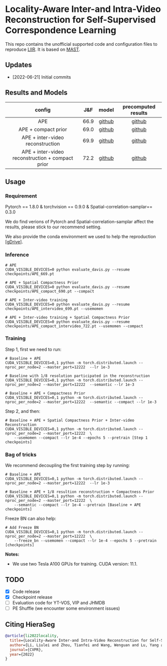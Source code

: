 # Locality-Aware Inter-and Intra-Video Reconstruction for Self-Supervised Correspondence Learning

This repo contains the unofficial supported code and configuration files to reproduce [LIIR](https://arxiv.org/abs/2203.14333). It is based on [MAST](https://github.com/zlai0/MAST).

## Updates

 - [2022-06-21] Initial commits

## Results and Models

| config | J&F | model | precomputed results |
| :---: | :---: | :---: | :---: |
| APE | 66.9 | [github](https://github.com/shasha521/LIIR_pytorch/releases/download/1.0/APE_669.pt) | [github](https://github.com/shasha521/LIIR_pytorch/releases/download/1.0/APE_669.zip)
| APE + compact prior | 69.0 | [github](https://github.com/shasha521/LIIR_pytorch/releases/download/1.0/APE_compact_690.pt) | [github](https://github.com/shasha521/LIIR_pytorch/releases/download/1.0/APE_compact_690.zip) |
| APE + inter-video reconstruction | 69.9 | [github](https://github.com/shasha521/LIIR_pytorch/releases/download/1.0/APE_intervideo_699.pt) | [github](https://github.com/shasha521/LIIR_pytorch/releases/download/1.0/APE_intervideo_699.zip) |
| APE + inter-video reconstruction + compact prior | 72.2 | [github](https://github.com/shasha521/LIIR_pytorch/releases/download/1.0/APE_compact_intervideo_722.pt) | [github](https://github.com/shasha521/LIIR_pytorch/releases/download/1.0/APE_compact_intervideo_722.zip) |

## Usage

### Requirement

Pytorch == 1.8.0 & torchvision == 0.9.0 & Spatial-correlation-samplar== 0.3.0

We do find verions of Pytorch and Spatial-correlation-samplar affect the results, please stick to our recommend setting.

We also provide the conda environment we used to help the reproduction [[gDrive]()].

### Inference
```
# APE
CUDA_VISIBLE_DEVICES=0 python evaluate_davis.py --resume checkpoints/APE_669.pt

# APE + Spatial Compactness Prior
CUDA_VISIBLE_DEVICES=0 python evaluate_davis.py --resume checkpoints/APE_compact_690.pt --compact

# APE + Inter-video training
CUDA_VISIBLE_DEVICES=0 python evaluate_davis.py --resume checkpoints/APE_intervideo_699.pt --usemomen

# APE + Inter-video training + Spatial Compactness Prior
CUDA_VISIBLE_DEVICES=0 python evaluate_davis.py --resume checkpoints/APE_compact_intervideo_722.pt --usemomen --compact
```

### Training
Step 1, first we need to run:

```
# Baseline + APE
CUDA_VISIBLE_DEVICES=0,1 python -m torch.distributed.launch --nproc_per_node=2 --master_port=12222  --lr 1e-3

# Baseline with 1/8 resolution participated in the reconstruction
CUDA_VISIBLE_DEVICES=0,1 python -m torch.distributed.launch --nproc_per_node=2 --master_port=12222  --semantic --lr 1e-3

# Baseline + APE + Compactness Prior
CUDA_VISIBLE_DEVICES=0,1 python -m torch.distributed.launch --nproc_per_node=2 --master_port=12222  --semantic --compact --lr 1e-3
```

Step 2, and then:
```
# Baseline + APE + Spatial Compactness Prior + Inter-video Reconstruction
CUDA_VISIBLE_DEVICES=0,1 python -m torch.distributed.launch --nproc_per_node=2 --master_port=12222  \
    --usemomen --compact --lr 1e-4 --epochs 5 --pretrain [Step 1 checkpoints]
```

### Bag of tricks
We recommend decoupling the first training step by running:
```
# Baseline + APE
CUDA_VISIBLE_DEVICES=0,1 python -m torch.distributed.launch --nproc_per_node=2 --master_port=12222  --lr 1e-3

# Baseline + APE + 1/8 resultion reconstruction + Compactness Prior
CUDA_VISIBLE_DEVICES=0,1 python -m torch.distributed.launch --nproc_per_node=2 --master_port=12222  \
    --semantic --compact --lr 1e-4 --pretrain [Baseline + APE checkpoints]

```

Freeze BN can also help:
```
# Add Freeze BN
CUDA_VISIBLE_DEVICES=0,1 python -m torch.distributed.launch --nproc_per_node=2 --master_port=12222  \
    --freeze_bn --usemomen --compact --lr 1e-4 --epochs 5 --pretrain [checkpoints]
```

**Notes:** 
- We use two Tesla A100 GPUs for training. CUDA version: 11.1.

## TODO
- [x] Code release
- [x] Checkpoint release
- [ ] Evaluation code for YT-VOS, VIP and JHMDB
- [ ] PE Shuffle (we encounter some environment issues)

## Citing HieraSeg
```BibTeX
@article{li2022locality,
  title={Locality-Aware Inter-and Intra-Video Reconstruction for Self-Supervised Correspondence Learning},
  author={Li, Liulei and Zhou, Tianfei and Wang, Wenguan and Lu, Yang and Li, Jianwu and Yang, Yi},
  journal={CVPR},
  year={2022}
}
```

 
